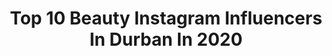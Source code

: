 ---
title: Top 10 Beauty Instagram Influencers In Durban In 2020
description: >-
  Find top beauty Instagram influencers in Durban in 2020. Most popular hashtags: #durban #beauty #fashion #ad.
platform: Instagram
profiles:
  - username: "letso.angela_dancer"
    fullname: >-
      Angela......
    location: "South Africa"
    followers: 2955
    engagement: 806
    commentsToLikes: 0.074757
    id: ck6uhk8na9lo90j71pu55y2ax
    verified: false
    hashtags: "#floorwork, #knees, #slowdance, #22yearolds"
  - username: "ilhaamxsch"
    fullname: >-
      Ilhaam Schrueder 🎨 إلهام
    location: "South Africa"
    followers: 8236
    engagement: 1010
    commentsToLikes: 0.035058
    id: ck14hypzhct490i19bh7jp24l
    verified: false
    hashtags: "#valentinesmakeup, #valentines, #bealmayzingwithilhaam, #actualcheekbones"
  - username: "jeannimulder"
    fullname: >-
      Jeanni Mulder 🐥
    location: "South Africa"
    followers: 25898
    engagement: 514
    commentsToLikes: 0.009997
    id: ck5cdutvtjth20i11g9f60fzd
    verified: false
    hashtags: "#staysafe, #newnew, #fashun, #letgotothebeach"
  - username: "innographer"
    fullname: >-
      
    location: "South Africa"
    followers: 19297
    engagement: 211
    commentsToLikes: 0.024635
    id: ck5zu2r2e1km00i14450k4dm8
    verified: false
    hashtags: "#ghmumm, #fashionblogger, #maternityphotography, #nikon"
  - username: "shanfourie.coza"
    fullname: >-
      Shan Fourie | Content Creator
    location: "South Africa"
    followers: 10358
    engagement: 333
    commentsToLikes: 0.094025
    id: ck5byusqtpvzh0i11n6hkr2k7
    verified: false
    hashtags: "#selfisolation, #sharethelove, #lockdown, #mexicanparty"
  - username: "elzaan_x"
    fullname: >-
      E L Z A A N 🇿🇦
    location: "South Africa"
    followers: 9283
    engagement: 519
    commentsToLikes: 0.028459
    id: ck15uyai6p2jf0i193dglpw8k
    verified: false
    hashtags: "#resort, #ambassador, #iloveyou, #sunny"
  - username: "samuperty_zulu"
    fullname: >-
      Pertunia  Samukelisiwe Zulu
    location: "South Africa"
    followers: 37283
    engagement: 508
    commentsToLikes: 0.025727
    id: ck5zu2qjq1kkr0i14qr4v3q5t
    verified: false
    hashtags: "#nofilter, #sandton, #world, #tiktok"
  - username: "thatdamnvandal"
    fullname: >-
      DAMN VANDAL
    location: "South Africa"
    followers: 9266
    engagement: 554
    commentsToLikes: 0.034309
    id: ck8svw1i4cwto0j785pmqao89
    verified: false
    hashtags: "#durbanartist, #floral, #balloons, #sharedmoments"
  - username: "kunene_ayanda"
    fullname: >-
      Ayanda Kunene
    location: "South Africa"
    followers: 3500
    engagement: 581
    commentsToLikes: 0.083673
    id: ck138fd3bfyxf0i199d208qt8
    verified: false
    hashtags: "#editorial, #birthday, #cryotherapy, #ideas"
  - username: "kylieshanay"
    fullname: >-
      𝐊𝐘𝐋𝐈𝐄 𝐒𝐇𝐀𝐍𝐀𝐘 | 𝐁𝐄𝐀𝐔𝐓𝐘 🤍
    location: "South Africa"
    followers: 6979
    engagement: 1922
    commentsToLikes: 0.760394
    id: ck0vvdzuvopko0i19s0o59y26
    verified: false
    hashtags: "#loveguess, #maybelline, #maybellinemasterbronze, #proudsouthafrican"
---